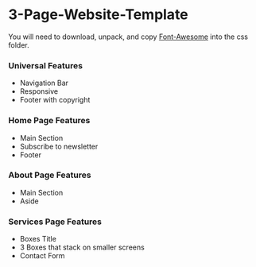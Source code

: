 # 3-Page-Website-Template
You will need to download, unpack, and copy [Font-Awesome](https://fontawesome.com/v4.7.0/get-started/) into the css folder. 

### Universal Features
* Navigation Bar
* Responsive
* Footer with copyright
### Home Page Features
* Main Section
* Subscribe to newsletter 
* Footer
### About Page Features
* Main Section
* Aside
### Services Page Features
* Boxes Title
* 3 Boxes that stack on smaller screens
* Contact Form 

